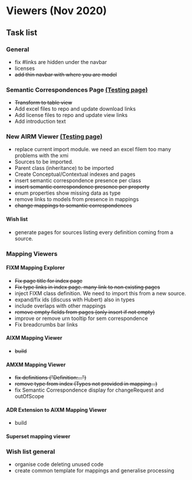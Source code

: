 # Viewers (Nov 2020)

## Task list

### General

* fix #links are hidden under the navbar
* licenses
* ~~add thin navbar with where you are model~~

### Semantic Correspondences Page [(Testing page)](https://fgraciani.github.io/connectedbyairm/developers/semantic-correspondences.html)

* ~~Transform to table view~~
* Add excel files to repo and update download links
* Add license files to repo and update view links
* Add introduction text

### New AIRM Viewer [(Testing page)](https://fgraciani.github.io/connectedbyairm/developers/semantic-correspondences.html)

* replace current import module. we need an excel filem too many problems with the xmi
* Sources to be imported.
* Parent class (inheritance) to be imported 
* Create Conceptual/Contextual indexes and pages
* insert semantic correspondence presence per class
* ~~insert semantic correspondence presence per property~~
* enum properties show missing data as type
* remove links to models from presence in mappings
* ~~change mappings to semantic correspondences~~

#### Wish list

* generate pages for sources listing every definition coming from a source.

### Mapping Viewers

#### FIXM Mapping Explorer

* ~~Fix page title for index page~~
* ~~Fix type links in index page. many link to non existing pages~~
* inject FIXM class definition. We need to import this from a new source.
* expand/fix ids (discuss with Hubert) also in types
* include overlaps with other mappings
* ~~remove empty fields from pages (only insert if not empty)~~
* improve or remove urn tooltip for sem correspondence
* Fix breadcrumbs bar links

#### AIXM Mapping Viewer

* ~~build~~

#### AMXM Mapping Viewer

* ~~fix definitions ("Definition:...")~~
* ~~remove type from index (Types not provided in mapping...)~~
* fix Semantic Correspondence display for changeRequest and outOfScope

#### ADR Extension to AIXM Mapping Viewer

* build

#### Superset mapping viewer

### Wish list general

* organise code deleting unused code
* create common template for mappings and generalise processing